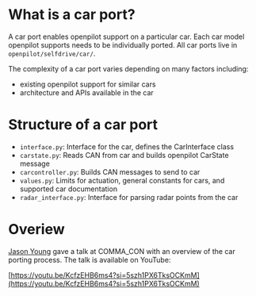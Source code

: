 # What is a car port?

A car port enables openpilot support on a particular car. Each car model openpilot supports needs to be individually ported. All car ports live in `openpilot/selfdrive/car/`.

The complexity of a car port varies depending on many factors including:
* existing openpilot support for similar cars
* architecture and APIs available in the car

# Structure of a car port
* `interface.py`: Interface for the car, defines the CarInterface class
* `carstate.py`: Reads CAN from car and builds openpilot CarState message
* `carcontroller.py`: Builds CAN messages to send to car
* `values.py`: Limits for actuation, general constants for cars, and supported car documentation
* `radar_interface.py`: Interface for parsing radar points from the car

# Overiew

[Jason Young](https://github.com/jyoung8607) gave a talk at COMMA_CON with an overview of the car porting process. The talk is available on YouTube:

[https://youtu.be/KcfzEHB6ms4?si=5szh1PX6TksOCKmM](https://youtu.be/KcfzEHB6ms4?si=5szh1PX6TksOCKmM)
